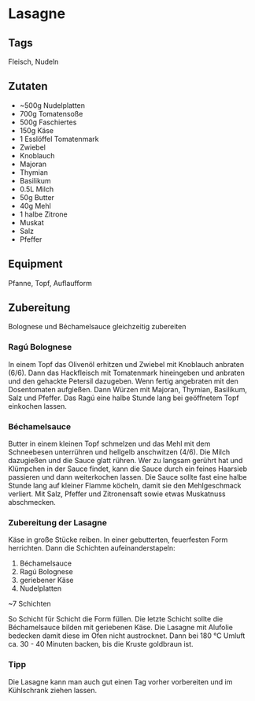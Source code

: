 # Lasagne

## Tags

Fleisch, Nudeln

## Zutaten

- ~500g Nudelplatten
- 700g Tomatensoße
- 500g Faschiertes
- 150g Käse
- 1 Esslöffel Tomatenmark
- Zwiebel
- Knoblauch
- Majoran
- Thymian
- Basilikum
- 0.5L Milch
- 50g Butter
- 40g Mehl
- 1 halbe Zitrone
- Muskat
- Salz
- Pfeffer

## Equipment

Pfanne, Topf, Auflaufform

## Zubereitung

Bolognese und Béchamelsauce gleichzeitig zubereiten

### Ragú Bolognese

In einem Topf das Olivenöl erhitzen und Zwiebel mit Knoblauch anbraten (6/6).
Dann das Hackfleisch mit Tomatenmark hineingeben und anbraten und den gehackte Petersil dazugeben.
Wenn fertig angebraten mit den Dosentomaten aufgießen.
Dann Würzen mit Majoran, Thymian, Basilikum, Salz und Pfeffer.
Das Ragú eine halbe Stunde lang bei geöffnetem Topf einkochen lassen.

### Béchamelsauce

Butter in einem kleinen Topf schmelzen und das Mehl mit dem Schneebesen unterrühren und hellgelb anschwitzen (4/6).
Die Milch dazugießen und die Sauce glatt rühren.
Wer zu langsam gerührt hat und Klümpchen in der Sauce findet, kann die Sauce durch ein feines Haarsieb passieren und dann weiterkochen lassen.
Die Sauce sollte fast eine halbe Stunde lang auf kleiner Flamme köcheln, damit sie den Mehlgeschmack verliert.
Mit Salz, Pfeffer und Zitronensaft sowie etwas Muskatnuss abschmecken.
	
### Zubereitung der Lasagne

Käse in große Stücke reiben.
In einer gebutterten, feuerfesten Form herrichten.
Dann die Schichten aufeinanderstapeln:

1. Béchamelsauce
2. Ragú Bolognese
3. geriebener Käse
4. Nudelplatten

~7 Schichten

So Schicht für Schicht die Form füllen.
Die letzte Schicht sollte die Béchamelsauce bilden mit geriebenen Käse.
Die Lasagne mit Alufolie bedecken damit diese im Ofen nicht austrocknet.
Dann bei 180 °C Umluft ca. 30 - 40 Minuten backen, bis die Kruste goldbraun ist.

### Tipp

Die Lasagne kann man auch gut einen Tag vorher vorbereiten und im Kühlschrank ziehen lassen.